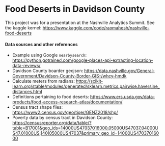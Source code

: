 # Food Deserts in Davidson County

This project was for a presentation at the Nashville Analytics Summit. See the kaggle kernel: https://www.kaggle.com/code/raomahesh/nashville-food-deserts

#### Data sources and other references
- Example using Google `nearbysearch`: https://python.gotrained.com/google-places-api-extracting-location-data-reviews/  
- Davidson County boarder geojson: https://data.nashville.gov/General-Government/Davidson-County-Border-GIS-/whcy-hmdk  
- Calculate meters from radians: https://scikit-learn.org/stable/modules/generated/sklearn.metrics.pairwise.haversine_distances.html  
- Definitions pertaining to food deserts: https://www.ers.usda.gov/data-products/food-access-research-atlas/documentation/  
- Census tract shape files: https://www2.census.gov/geo/tiger/GENZ2018/shp/  
- Poverty data by census tract in Davidson County: https://censusreporter.org/data/table/?table=B17001&geo_ids=14000US47037016000,05000US47037,04000US47,01000US,140|05000US47037&primary_geo_id=14000US47037016000  
